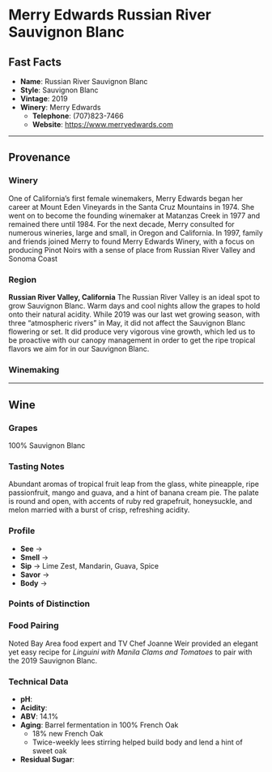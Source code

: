 # Merry Edwards Russian River Sauvignon Blanc
## Fast Facts

- **Name**: Russian River Sauvignon Blanc
- **Style**: Sauvignon Blanc
- **Vintage**: 2019
- **Winery**: Merry Edwards
	- **Telephone**: (707)823-7466
	- **Website**: https://www.merryedwards.com
- - - -
## Provenance
### Winery
One of California’s first female winemakers, Merry Edwards began her career at Mount Eden Vineyards in the Santa Cruz Mountains in 1974. She went on to become the founding winemaker at Matanzas Creek in 1977 and remained there until 1984. For the next decade, Merry consulted for numerous wineries, large and small, in Oregon and California. In 1997, family and friends joined Merry to found Merry Edwards Winery, with a focus on producing Pinot Noirs with a sense of place from Russian River Valley and Sonoma Coast
### Region
**Russian River Valley, California**
The Russian River Valley is an ideal spot to grow Sauvignon Blanc. Warm days and cool nights allow the grapes to hold onto their natural acidity. While 2019 was our last wet growing season, with three “atmospheric rivers” in May, it did not affect the Sauvignon Blanc flowering or set. It did produce very vigorous vine growth, which led us to be proactive with our canopy management in order to get the ripe tropical flavors we aim for in our Sauvignon Blanc.
### Winemaking 
- - - -
## Wine
### Grapes
100% Sauvignon Blanc
### Tasting Notes
Abundant aromas of tropical fruit leap from the glass, white pineapple, ripe passionfruit, mango and guava, and a hint of banana cream pie. The palate is round and open, with accents of ruby red grapefruit, honeysuckle, and melon married with a burst of crisp, refreshing acidity.
### Profile
- **See** →  
- **Smell** → 
- **Sip** → Lime Zest, Mandarin, Guava, Spice
- **Savor** → 
- **Body** → 
### Points of Distinction
### Food Pairing
Noted Bay Area food expert and TV Chef Joanne Weir provided an elegant yet easy recipe for *Linguini with Manila Clams and Tomatoes* to pair with the 2019 Sauvignon Blanc.
### Technical Data
- **pH**: 
- **Acidity**: 
- **ABV**: 14.1%
- **Aging**: Barrel fermentation in 100% French Oak
	* 18% new French Oak
	* Twice-weekly lees stirring helped build body and lend a hint of sweet oak
- **Residual Sugar**: 
